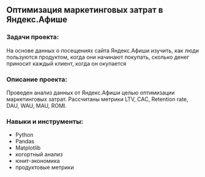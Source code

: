 ## Оптимизация маркетинговых затрат в Яндекс.Афише
### Задачи проекта:
На основе данных о посещениях сайта Яндекс.Афиши изучить, как люди пользуются продуктом, когда они начинают покупать, сколько денег приносит каждый клиент, когда он окупается
### Описание проекта:
Проведен анализ данных от Яндекс.Афиши целью оптимизации маркетинговых затрат.
Рассчитаны метрики LTV, CAC, Retention rate, DAU, WAU, MAU, ROMI.
### Навыки и инструменты:
- Python
- Pandas
- Matplotlib
- когортный анализ
- юнит-экономика
- продуктовые метрики
